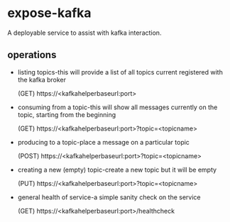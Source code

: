 # expose-kafka

A deployable service to assist with kafka interaction.

## operations

- listing topics-this will provide a list of all topics
current registered with the kafka broker

    (GET)  https://\<kafkahelperbaseurl:port>

- consuming from a topic-this will show all messages currently
on the topic, starting from the beginning

    (GET)  https://\<kafkahelperbaseurl:port>?topic=\<topicname>

- producing to a topic-place a message on a particular topic

    (POST) https://\<kafkahelperbaseurl:port>?topic=\<topicname>

- creating a new (empty) topic-create a new topic but it will be empty

    (PUT) https://\<kafkahelperbaseurl:port>?topic=\<topicname>

- general health of service-a simple sanity check on the service

    (GET)  https://\<kafkahelperbaseurl:port>/healthcheck

